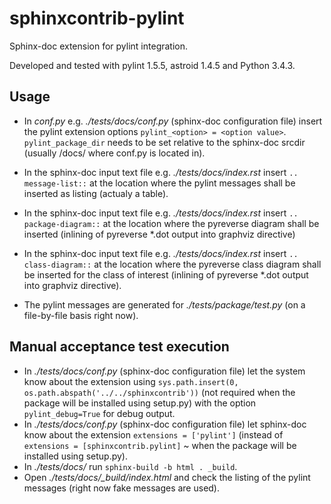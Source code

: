 # sphinxcontrib-pylint
Sphinx-doc extension for pylint integration.

Developed and tested with pylint 1.5.5, astroid 1.4.5 and Python 3.4.3.

## Usage
- In *conf.py* e.g. *./tests/docs/conf.py* (sphinx-doc configuration file) insert
  the pylint extension options `pylint_<option> = <option value>`.
  `pylint_package_dir` needs to be set relative to the sphinx-doc srcdir
  (usually <project>/docs/ where conf.py is located in).
- In the sphinx-doc input text file e.g. *./tests/docs/index.rst* insert
  `.. message-list::` at the location where the pylint messages shall be inserted
  as listing (actualy a table).
- In the sphinx-doc input text file e.g. *./tests/docs/index.rst* insert
  `.. package-diagram::` at the location where the pyreverse diagram shall be
  inserted (inlining of pyreverse *.dot output into graphviz directive)
- In the sphinx-doc input text file e.g. *./tests/docs/index.rst* insert
  `.. class-diagram::` at the location where the pyreverse class diagram shall be
  inserted for the class of interest (inlining of pyreverse *.dot output into graphviz directive).

- The pylint messages are generated for *./tests/package/test.py* (on a file-by-file basis right now).

## Manual acceptance test execution
- In *./tests/docs/conf.py* (sphinx-doc configuration file) let the system know
  about the extension using `sys.path.insert(0, os.path.abspath('../../sphinxcontrib'))`
  (not required when the package will be installed using setup.py) with the option
  `pylint_debug=True` for debug output. 
- In *./tests/docs/conf.py* (sphinx-doc configuration file) let sphinx-doc know
  about the extension `extensions = ['pylint']` (instead of `extensions = [sphinxcontrib.pylint]`
  ~ when the package will be installed using setup.py).
- In *./tests/docs/* run `sphinx-build -b html . _build`.
- Open *./tests/docs/_build/index.html* and check the listing of the pylint messages
  (right now fake messages are used).
